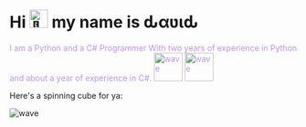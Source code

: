 <h1 class="center"> Hi <picture>
  <source srcset="https://fonts.gstatic.com/s/e/notoemoji/latest/1f44b_1f3fb/512.webp" type="image/webp">
  <img src="https://fonts.gstatic.com/s/e/notoemoji/latest/1f44b_1f3fb/512.gif" alt="👋" width="32" height="32">
</picture> my name is ԃαʋιԃ </h1>

<p style="color: #bd93f9;">
I am a Python and a C# Programmer With two years of experience in Python and about a year of experience in C#. <img alt="wave" src="https://cdn-idpgf.nitrocdn.com/TSeLIaDKAUBecatjFLZJpxhTJKErGZRH/assets/images/optimized/rev-2fec28e/insights/wp-content/uploads/2021/02/c.gif" width="50px">
<img alt="wave" src="https://i.pinimg.com/originals/ca/00/60/ca0060f3414e6e20b75983acddafad53.gif" width="50px">
</p>

Here's a spinning cube for ya:

<img alt="wave" src="https://media4.giphy.com/media/v1.Y2lkPTc5MGI3NjExYmFkMDIzODVkZmZmYmQ0YzNmODJiMDhhNGQ3OGZhYmIzYTc0OThkNCZjdD1n/lwo2cfTZq6TtsxeeW8/giphy.gif">
